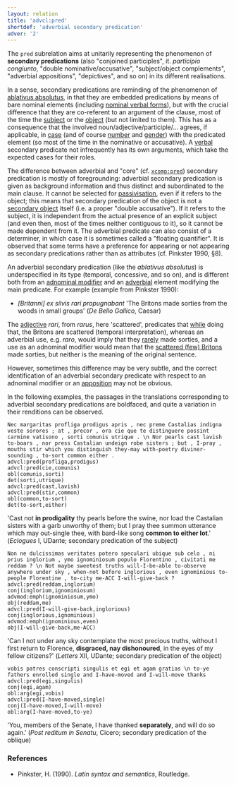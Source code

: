 ```yaml
---
layout: relation
title: 'advcl:pred'
shortdef: 'adverbial secondary predication'
udver: '2'
---
```


The `pred` subrelation aims at unitarily representing the phenomenon of **secondary predications** (also "conjoined participles", it. *participio congiunto*, "double nominative/accusative", "subject/object complements", "adverbial appositions", "depictives", and so on) in its different realisations. 

In a sense, secondary predications are reminding of the phenomenon of [ablativus absolutus](la-dep/advcl-abs), in that they are embedded predications by means of bare nominal elements (including [nominal verbal forms](la-feat/VerbForm)), but with the crucial difference that they are co-referent to an argument of the clause, most of the time the [subject](la-dep/nsubj) or the [object](la-dep/obj) (but not limited to them). This has as a consequence that the involved noun/adjective/participle/... agrees, if applicable, in [case](la-feat/Case) (and of course [number](la-feat/Number) and [gender](la-feat/Gender)) with the predicated element (so most of the time in the nominative or accusative). A [verbal](la-pos/VERB) secondary predicate not infrequently has its own arguments, which take the expected cases for their roles. 

The difference between adverbial and "core" (cf. [`xcomp:pred`](la-dep/xcomp-pred)) secondary predication is mostly of foregrounding: adverbial secondary predication is given as background information and thus distinct and subordinated to the main clause. It cannot be selected for [passivisation](la-feat/Voice), even if it refers to the object; this means that secondary predication of the object is not a [secondary object](la-dep/iobj) itself (i.e. a proper "double accusative"). If it refers to the subject, it is independent from the actual presence of an explicit subject (and even then, most of the times neither contiguous to it), so it cannot be made dependent from it. The adverbial predicate can also consist of a determiner, in which case it is sometimes called a "floating quantifier". It is observed that some terms have a preference for appearing or not appearing as secondary predications rather than as attributes (cf. Pinkster 1990, §8).

An adverbial secondary predication (like the *ablativus absolutus*) is underspecified in its type (temporal, concessive, and so on), and is different both from an [adnominal modifier](la-dep/acl) and an [adverbial](la-pos/ADV) element modifying the main predicate. For example (example from Pinkster 1990):

* *[Britanni] ex silvis rari propugnabant* 'The Britons made sorties from the woods in small groups' (*De Bello Gallico*, Caesar)

The [adjective](la-pos/ADJ) *rari*, from *rarus*, here 'scattered', predicates that <u>while</u> doing that, the Britons are scattered (temporal interpretation), whereas an adverbial use, e.g. *raro*, would imply that they <u>rarely</u> made sorties, and a use as an adnominal modifier would mean that the <u>scattered (few) Britons</u> made sorties, but neither is the meaning of the original sentence.

However, sometimes this difference may be very subtle, and the correct identification of an adverbial secondary predicate with respect to an adnominal modifier or an [apposition](la-dep/appos) may not be obvious.

In the following examples, the passages in the translations corresponding to adverbial secondary predications are boldfaced, and quite a variation in their renditions can be observed.

~~~ sdparse
Nec margaritas profliga prodigus apris , nec preme Castalias indigna veste sorores ; at , precor , ora cie que te distinguere possint carmine vatisono , sorti comunis utrique . \n Nor pearls cast lavish to-boars , nor press Castalian undeign robe sisters ; but , I-pray , mouths stir which you distinguish they-may with-poetry diviner-sounding , to-sort common either .
advcl:pred(profliga,prodigus)
advcl:pred(cie,comunis)
obl(comunis,sorti)
det(sorti,utrique)
advcl:pred(cast,lavish)
advcl:pred(stir,common)
obl(common,to-sort)
det(to-sort,either)
~~~

'Cast not **in prodigality** thy pearls before the swine, nor load the Castalian sisters with a garb unworthy of them; but I pray thee summon utterance which may out-single thee, with bard-like song **common to either lot**.' (*Eclogues* I, UDante; secondary predication of the subject)

~~~ sdparse
Non ne dulcissimas veritates potero speculari ubique sub celo , ni prius inglorium , ymo ignominiosum populo Florentino , civitati me reddam ? \n Not maybe sweetest truths will-I-be-able to-observe anywhere under sky , when-not before inglorious , even ignominious to-people Florentine , to-city me-ACC I-will-give-back ?advcl:pred(reddam,inglorium)
conj(inglorium,ignominiosum)
advmod:emph(ignominiosum,ymo)
obj(reddam,me)
advcl:pred(I-will-give-back,inglorious)
conj(inglorious,ignominious)
advmod:emph(ignominious,even)
obj(I-will-give-back,me-ACC)
~~~

'Can I not under any sky contemplate the most precious truths, without I first return to Florence, **disgraced, nay dishonoured**, in the eyes of my fellow citizens?' (*Letters* XII, UDante; secondary predication of the object)


~~~ sdparse
vobis patres conscripti singulis et egi et agam gratias \n to-ye fathers enrolled single and I-have-moved and I-will-move thanks
advcl:pred(egi,singulis)
conj(egi,agam)
obl:arg(egi,vobis)
advcl:pred(I-have-moved,single)
conj(I-have-moved,I-will-move)
obl:arg(I-have-moved,to-ye)
~~~

'You, members of the Senate, I have thanked **separately**, and will do so again.' (*Post reditum in Senatu*, Cicero; secondary predication of the oblique)


### References

* Pinkster, H. (1990). *Latin syntax and semantics*, Routledge.
<!-- Interlanguage links updated Po lis 14 15:35:04 CET 2022 -->
